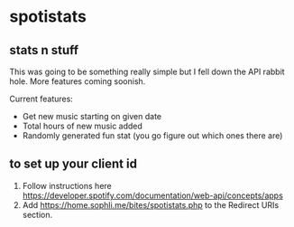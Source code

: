 # spotistats

## stats n stuff
This was going to be something really simple but I fell down the API rabbit hole. More features coming soonish.

Current features:
- Get new music starting on given date
- Total hours of new music added
- Randomly generated fun stat (you go figure out which ones there are)

## to set up your client id
1. Follow instructions here https://developer.spotify.com/documentation/web-api/concepts/apps
2. Add https://home.sophli.me/bites/spotistats.php to the Redirect URIs section.
